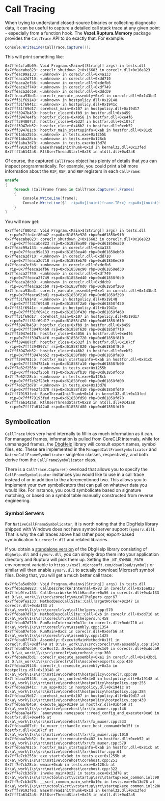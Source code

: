 # Call Tracing

When trying to understand closed-source binaries or collecting diagnostic data,
it can be useful to capture a detailed call stack trace at any given point -
especially from a function hook. The **Vezel.Ruptura.Memory** package provides
the `CallTrace` API to do exactly that. For example:

```csharp
Console.WriteLine(CallTrace.Capture());
```

This will print something like:

```text
0x7ffe4cfa0b09: Void Program.<Main>$(String[] args) in tests.dll
0x7ffeacabe823: coreclr_shutdown_2+0x16683 in coreclr.dll+0x16e823
0x7ffeac99a133: <unknown> in coreclr.dll+0x4a133
0x7ffeaca2d710: <unknown> in coreclr.dll+0xdd710
0x7ffeaca2efb6: <unknown> in coreclr.dll+0xdefb6
0x7ffeaca2f749: <unknown> in coreclr.dll+0xdf749
0x7ffeaca2dcb9: <unknown> in coreclr.dll+0xddcb9
0x7ffeaca93bd1: coreclr_execute_assembly+0xe1 in coreclr.dll+0x143bd1
0x7fff31f69148: <unknown> in hostpolicy.dll+0x19148
0x7fff31f6941c: <unknown> in hostpolicy.dll+0x1941c
0x7fff31f69d17: corehost_main+0x107 in hostpolicy.dll+0x19d17
0x7fff3947b459: hostfxr_close+0xfb9 in hostfxr.dll+0xb459
0x7fff3947e4f6: hostfxr_close+0x4056 in hostfxr.dll+0xe4f6
0x7fff394807cf: hostfxr_close+0x632f in hostfxr.dll+0x107cf
0x7fff3947eb52: hostfxr_close+0x46b2 in hostfxr.dll+0xeb52
0x7fff394781cb: hostfxr_main_startupinfo+0xab in hostfxr.dll+0x81cb
0x7ff61aba255b: <unknown> in tests.exe+0x1255b
0x7ff61aba28cb: <unknown> in tests.exe+0x128cb
0x7ff61aba3d78: <unknown> in tests.exe+0x13d78
0x7fff79193fed: BaseThreadInitThunk+0x1d in kernel32.dll+0x13fed
0x7fff7a6142a8: RtlUserThreadStart+0x28 in ntdll.dll+0x42a8
```

Of course, the captured `CallTrace` object has plenty of details that you can
inspect programmatically. For example, you could print a bit more information
about the `RIP`, `RSP`, and `RBP` registers in each `CallFrame`:

```csharp
unsafe
{
    foreach (CallFrame frame in CallTrace.Capture().Frames)
    {
        Console.WriteLine(frame);
        Console.WriteLine($"  rip=0x{(nuint)frame.IP:x} rsp=0x{(nuint)frame.SP:x} rbp=0x{(nuint)frame.FP:x}");
    }
}
```

You will now get:

```text
0x7ffe4cf80b42: Void Program.<Main>$(String[] args) in tests.dll
  rip=0x7ffe4cf80b42 rsp=0xd61858e920 rbp=0xd61858e9f0
0x7ffeacabe823: coreclr_shutdown_2+0x16683 in coreclr.dll+0x16e823
  rip=0x7ffeacabe823 rsp=0xd61858ea00 rbp=0xd61858ea30
0x7ffeac99a133: <unknown> in coreclr.dll+0x4a133
  rip=0x7ffeac99a133 rsp=0xd61858ea40 rbp=0xd61858eb60
0x7ffeaca2d710: <unknown> in coreclr.dll+0xdd710
  rip=0x7ffeaca2d710 rsp=0xd61858eb70 rbp=0xd61858ec80
0x7ffeaca2efb6: <unknown> in coreclr.dll+0xdefb6
  rip=0x7ffeaca2efb6 rsp=0xd61858ec90 rbp=0xd61858ed30
0x7ffeaca2f749: <unknown> in coreclr.dll+0xdf749
  rip=0x7ffeaca2f749 rsp=0xd61858ed40 rbp=0xd61858f0c0
0x7ffeaca2dcb9: <unknown> in coreclr.dll+0xddcb9
  rip=0x7ffeaca2dcb9 rsp=0xd61858f0d0 rbp=0xd61858f200
0x7ffeaca93bd1: coreclr_execute_assembly+0xe1 in coreclr.dll+0x143bd1
  rip=0x7ffeaca93bd1 rsp=0xd61858f210 rbp=0xd61858f290
0x7fff31f69148: <unknown> in hostpolicy.dll+0x19148
  rip=0x7fff31f69148 rsp=0xd61858f2a0 rbp=0xd61858f420
0x7fff31f6941c: <unknown> in hostpolicy.dll+0x1941c
  rip=0x7fff31f6941c rsp=0xd61858f430 rbp=0xd61858f460
0x7fff31f69d17: corehost_main+0x107 in hostpolicy.dll+0x19d17
  rip=0x7fff31f69d17 rsp=0xd61858f470 rbp=0xd61858f610
0x7fff3947b459: hostfxr_close+0xfb9 in hostfxr.dll+0xb459
  rip=0x7fff3947b459 rsp=0xd61858f620 rbp=0xd61858f710
0x7fff3947e4f6: hostfxr_close+0x4056 in hostfxr.dll+0xe4f6
  rip=0x7fff3947e4f6 rsp=0xd61858f720 rbp=0xd61858f810
0x7fff394807cf: hostfxr_close+0x632f in hostfxr.dll+0x107cf
  rip=0x7fff394807cf rsp=0xd61858f820 rbp=0xd61858f8c0
0x7fff3947eb52: hostfxr_close+0x46b2 in hostfxr.dll+0xeb52
  rip=0x7fff3947eb52 rsp=0xd61858f8d0 rbp=0xd61858fa00
0x7fff394781cb: hostfxr_main_startupinfo+0xab in hostfxr.dll+0x81cb
  rip=0x7fff394781cb rsp=0xd61858fa10 rbp=0xd61858fb00
0x7ff7e62f255b: <unknown> in tests.exe+0x1255b
  rip=0x7ff7e62f255b rsp=0xd61858fb10 rbp=0xd61858fcd0
0x7ff7e62f28cb: <unknown> in tests.exe+0x128cb
  rip=0x7ff7e62f28cb rsp=0xd61858fce0 rbp=0xd61858fd00
0x7ff7e62f3d78: <unknown> in tests.exe+0x13d78
  rip=0x7ff7e62f3d78 rsp=0xd61858fd10 rbp=0xd61858fd40
0x7fff79193fed: BaseThreadInitThunk+0x1d in kernel32.dll+0x13fed
  rip=0x7fff79193fed rsp=0xd61858fd50 rbp=0xd61858fd70
0x7fff7a6142a8: RtlUserThreadStart+0x28 in ntdll.dll+0x42a8
  rip=0x7fff7a6142a8 rsp=0xd61858fd80 rbp=0xd61858fdf0
```

## Symbolication

`CallTrace` tries very hard internally to fill in as much information as it can.
For managed frames, information is pulled from CoreCLR internals, while for
unmanaged frames, the
[DbgHelp](https://docs.microsoft.com/en-us/windows/win32/debug/debug-help-library)
library will consult export names, symbol files, etc. These are implemented in
the `ManagedCallFrameSymbolicator` and `NativeCallFrameSymbolicator` singleton
classes, respectively, and both derive from the `CallFrameSymbolicator` class.

There is a `CallTrace.Capture()` overload that allows you to specify the
`CallFrameSymbolicator` instances you would like to use in a call trace instead
of or in addition to the aforementioned two. This allows you to implement your
own symbolicators that can pull on whatever data you would like. For instance,
you could symbolicate based on signature matching, or based on a symbol table
manually constructed from reverse engineering.

### Symbol Servers

For `NativeCallFrameSymbolicator`, it is worth noting that the DbgHelp library
shipped with Windows does not have symbol server support (`symsrv.dll`). That is
why the call traces above had rather poor, export-based symbolication for
`coreclr.dll` and related libraries.

If you obtain a
[standalone version](https://docs.microsoft.com/en-us/windows/win32/debug/dbghelp-versions)
of the DbgHelp library consisting of `dbghelp.dll` and `symsrv.dll`, you can
simply drop them into your application directory and Ruptura will pick them up.
Setting the `_NT_SYMBOL_PATH` environment variable to
`https://msdl.microsoft.com/download/symbols` or similar will then enable
`symsrv.dll` to actually download Microsoft symbol files. Doing that, you will
get a much better call trace:

```text
0x7ffe5a5e0b09: Void Program.<Main>$(String[] args) in tests.dll
0x7ffeba10e823: CallDescrWorkerInternal+0x83 in coreclr.dll+0x16e823
0x7ffeb9fea133: CallDescrWorkerWithHandler+0x56 in coreclr.dll+0x4a133 at D:\a\_work\1\s\src\coreclr\vm\callhelpers.cpp:67
0x7ffeb9fea133: MethodDescCallSite::CallTargetWorker+0x247 in coreclr.dll+0x4a133 at D:\a\_work\1\s\src\coreclr\vm\callhelpers.cpp:570
0x7ffeba07d710: MethodDescCallSite::Call+0xb in coreclr.dll+0xdd710 at D:\a\_work\1\s\src\coreclr\vm\callhelpers.h:458
0x7ffeba07d710: RunMainInternal+0x11c in coreclr.dll+0xdd710 at D:\a\_work\1\s\src\coreclr\vm\assembly.cpp:1354
0x7ffeba07efb6: RunMain+0xd2 in coreclr.dll+0xdefb6 at D:\a\_work\1\s\src\coreclr\vm\assembly.cpp:1425
0x7ffeba07f749: Assembly::ExecuteMainMethod+0x1f1 in coreclr.dll+0xdf749 at D:\a\_work\1\s\src\coreclr\vm\assembly.cpp:1543
0x7ffeba07dcb9: CorHost2::ExecuteAssembly+0x1d9 in coreclr.dll+0xddcb9 at D:\a\_work\1\s\src\coreclr\vm\corhost.cpp:360
0x7ffeba0e3bd1: coreclr_execute_assembly+0xe1 in coreclr.dll+0x143bd1 at D:\a\_work\1\s\src\coreclr\dlls\mscoree\exports.cpp:430
0x7ffebaa19148: coreclr_t::execute_assembly+0x2a in hostpolicy.dll+0x19148 at D:\a\_work\1\s\src\native\corehost\hostpolicy\coreclr.cpp:89
0x7ffebaa19148: run_app_for_context+0x4e8 in hostpolicy.dll+0x19148 at D:\a\_work\1\s\src\native\corehost\hostpolicy\hostpolicy.cpp:255
0x7ffebaa1941c: run_app+0x3c in hostpolicy.dll+0x1941c at D:\a\_work\1\s\src\native\corehost\hostpolicy\hostpolicy.cpp:284
0x7ffebaa19d17: corehost_main+0x107 in hostpolicy.dll+0x19d17 at D:\a\_work\1\s\src\native\corehost\hostpolicy\hostpolicy.cpp:430
0x7ffebaa7b459: execute_app+0x2e9 in hostfxr.dll+0xb459 at D:\a\_work\1\s\src\native\corehost\fxr\fx_muxer.cpp:146
0x7ffebaa7e4f6: `anonymous namespace'::read_config_and_execute+0xa6 in hostfxr.dll+0xe4f6 at D:\a\_work\1\s\src\native\corehost\fxr\fx_muxer.cpp:533
0x7ffebaa807cf: fx_muxer_t::handle_exec_host_command+0x15f in hostfxr.dll+0x107cf at D:\a\_work\1\s\src\native\corehost\fxr\fx_muxer.cpp:1018
0x7ffebaa7eb52: fx_muxer_t::execute+0x482 in hostfxr.dll+0xeb52 at D:\a\_work\1\s\src\native\corehost\fxr\fx_muxer.cpp:579
0x7ffebaa781cb: hostfxr_main_startupinfo+0xab in hostfxr.dll+0x81cb at D:\a\_work\1\s\src\native\corehost\fxr\hostfxr.cpp:61
0x7ff7e7cb255b: exe_start+0x8eb in tests.exe+0x1255b at D:\a\_work\1\s\src\native\corehost\corehost.cpp:251
0x7ff7e7cb28cb: wmain+0xab in tests.exe+0x128cb at D:\a\_work\1\s\src\native\corehost\corehost.cpp:322
0x7ff7e7cb3d78: invoke_main+0x22 in tests.exe+0x13d78 at D:\a\_work\1\s\src\vctools\crt\vcstartup\src\startup\exe_common.inl:90
0x7ff7e7cb3d78: __scrt_common_main_seh+0x10c in tests.exe+0x13d78 at D:\a\_work\1\s\src\vctools\crt\vcstartup\src\startup\exe_common.inl:288
0x7fff79193fed: BaseThreadInitThunk+0x1d in kernel32.dll+0x13fed
0x7fff7a6142a8: RtlUserThreadStart+0x28 in ntdll.dll+0x42a8
```
